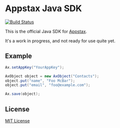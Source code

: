 # Appstax Java SDK 

[![Build Status](https://travis-ci.org/Appstax/appstax-java.svg?branch=master)](https://travis-ci.org/Appstax/appstax-java)

This is the official Java SDK for [Appstax](https://appstax.com).

It's a work in progress, and not ready for use quite yet.

## Example

```java
Ax.setAppKey("YourAppKey");

AxObject object = new AxObject("Contacts");
object.put("name", "Foo McBar");
object.put("email", "foo@example.com");

Ax.save(object);
```

## License

[MIT License](LICENSE)

